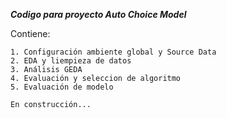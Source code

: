 ___Codigo para proyecto Auto Choice Model___

Contiene:

    1. Configuración ambiente global y Source Data
    2. EDA y liempieza de datos
    3. Análisis GEDA
    4. Evaluación y seleccion de algoritmo
    5. Evaluación de modelo
    
`En construcción...`
